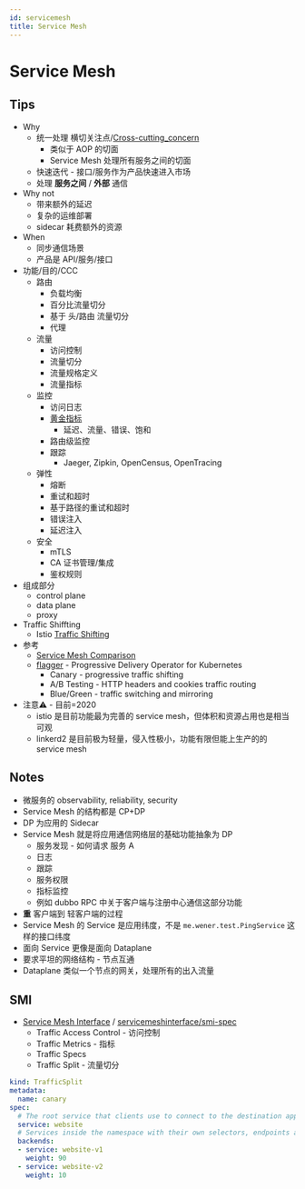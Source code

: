 ```yaml
---
id: servicemesh
title: Service Mesh
---
```


# Service Mesh

## Tips
* Why
  * 统一处理 横切关注点/[Cross-cutting_concern](https://en.wikipedia.org/wiki/Cross-cutting_concern)
    * 类似于 AOP 的切面
    * Service Mesh 处理所有服务之间的切面
  * 快速迭代 - 接口/服务作为产品快速进入市场
  * 处理 __服务之间__ / __外部__ 通信
* Why not
  * 带来额外的延迟
  * 复杂的运维部署
  * sidecar 耗费额外的资源
* When
  * 同步通信场景
  * 产品是 API/服务/接口
* 功能/目的/CCC
  * 路由
    * 负载均衡
    * 百分比流量切分
    * 基于 头/路由 流量切分
    * 代理
  * 流量
    * 访问控制
    * 流量切分
    * 流量规格定义
    * 流量指标
  * 监控
    * 访问日志
    * [黄金指标](https://landing.google.com/sre/sre-book/chapters/monitoring-distributed-systems/#xref_monitoring_golden-signals)
      * 延迟、流量、错误、饱和
    * 路由级监控
    * 跟踪
      * Jaeger, Zipkin, OpenCensus, OpenTracing
  * 弹性
    * 熔断
    * 重试和超时
    * 基于路径的重试和超时
    * 错误注入
    * 延迟注入
  * 安全
    * mTLS
    * CA 证书管理/集成
    * 鉴权规则
* 组成部分
  * control plane
  * data plane
  * proxy
* Traffic Shiffting
  * Istio [Traffic Shifting](https://istio.io/latest/docs/tasks/traffic-management/traffic-shifting/)
* 参考
  * [Service Mesh Comparison](https://servicemesh.es/)
  * [flagger](https://flagger.app/) - Progressive Delivery Operator for Kubernetes
    * Canary - progressive traffic shifting
    * A/B Testing - HTTP headers and cookies traffic routing
    * Blue/Green - traffic switching and mirroring
* 注意⚠️ - 目前=2020
  * istio 是目前功能最为完善的 service mesh，但体积和资源占用也是相当可观
  * linkerd2 是目前极为轻量，侵入性极小，功能有限但能上生产的的 service mesh

## Notes
* 微服务的 observability, reliability, security
* Service Mesh 的结构都是 CP+DP
* DP 为应用的 Sidecar
* Service Mesh 就是将应用通信网络层的基础功能抽象为 DP
  * 服务发现 - 如何请求 服务 A
  * 日志
  * 跟踪
  * 服务权限
  * 指标监控
  * 例如 dubbo RPC 中关于客户端与注册中心通信这部分功能
* __重__ 客户端到 轻客户端的过程
* Service Mesh 的 Service 是应用纬度，不是 `me.wener.test.PingService` 这样的接口纬度
* 面向 Service 更像是面向 Dataplane
* 要求平坦的网络结构 - 节点互通
* Dataplane 类似一个节点的网关，处理所有的出入流量

## SMI
* [Service Mesh Interface](https://smi-spec.io/) / [servicemeshinterface/smi-spec](https://github.com/servicemeshinterface/smi-spec)
  * Traffic Access Control - 访问控制
  * Traffic Metrics - 指标
  * Traffic Specs
  * Traffic Split - 流量切分

```yaml
kind: TrafficSplit
metadata:
  name: canary
spec:
  # The root service that clients use to connect to the destination application.
  service: website
  # Services inside the namespace with their own selectors, endpoints and configuration.
  backends:
  - service: website-v1
    weight: 90
  - service: website-v2
    weight: 10
```
